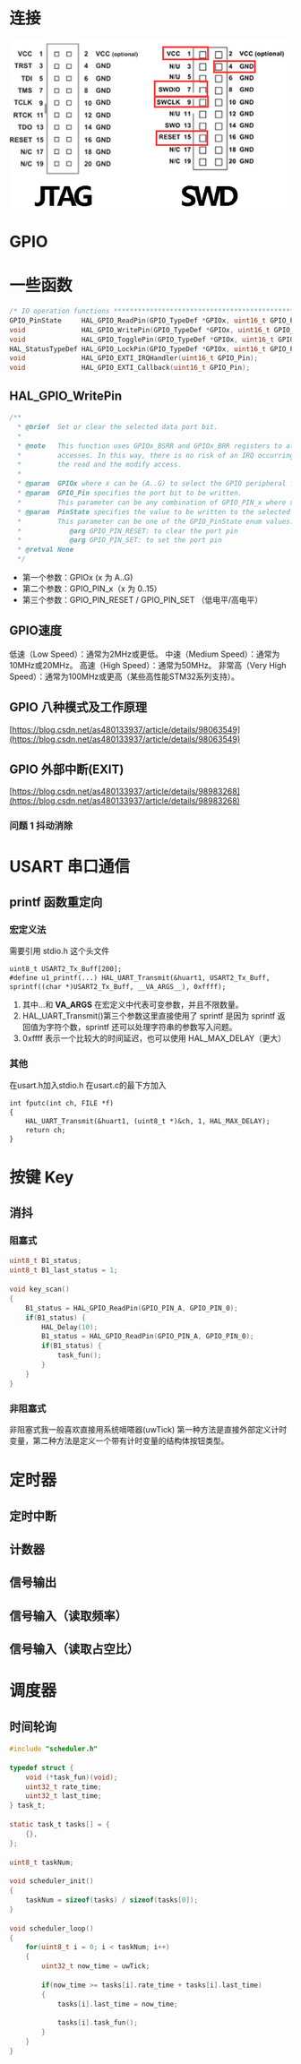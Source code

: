 # 连接
![](img/Pasted%20image%2020250821204509.png)

# GPIO 
# 一些函数

```c
/* IO operation functions *****************************************************/
GPIO_PinState     HAL_GPIO_ReadPin(GPIO_TypeDef *GPIOx, uint16_t GPIO_Pin);
void              HAL_GPIO_WritePin(GPIO_TypeDef *GPIOx, uint16_t GPIO_Pin, GPIO_PinState PinState);
void              HAL_GPIO_TogglePin(GPIO_TypeDef *GPIOx, uint16_t GPIO_Pin);
HAL_StatusTypeDef HAL_GPIO_LockPin(GPIO_TypeDef *GPIOx, uint16_t GPIO_Pin);
void              HAL_GPIO_EXTI_IRQHandler(uint16_t GPIO_Pin);
void              HAL_GPIO_EXTI_Callback(uint16_t GPIO_Pin);
```

## HAL_GPIO_WritePin

```c
/**
  * @brief  Set or clear the selected data port bit.
  *
  * @note   This function uses GPIOx_BSRR and GPIOx_BRR registers to allow atomic read/modify
  *         accesses. In this way, there is no risk of an IRQ occurring between
  *         the read and the modify access.
  *
  * @param  GPIOx where x can be (A..G) to select the GPIO peripheral for STM32G4xx family
  * @param  GPIO_Pin specifies the port bit to be written.
  *         This parameter can be any combination of GPIO_PIN_x where x can be (0..15).
  * @param  PinState specifies the value to be written to the selected bit.
  *         This parameter can be one of the GPIO_PinState enum values:
  *            @arg GPIO_PIN_RESET: to clear the port pin
  *            @arg GPIO_PIN_SET: to set the port pin
  * @retval None
  */
```

- 第一个参数：GPIOx (x 为 A..G)
- 第二个参数：GPIO_PIN_x（x 为 0..15）
- 第三个参数：GPIO_PIN_RESET / GPIO_PIN_SET （低电平/高电平）

## GPIO速度

低速（Low Speed）：通常为2MHz或更低。
中速（Medium Speed）：通常为10MHz或20MHz。
高速（High Speed）：通常为50MHz。
非常高（Very High Speed）：通常为100MHz或更高（某些高性能STM32系列支持）。

## GPIO 八种模式及工作原理

[https://blog.csdn.net/as480133937/article/details/98063549](https://blog.csdn.net/as480133937/article/details/98063549)

## GPIO 外部中断(EXIT)

[https://blog.csdn.net/as480133937/article/details/98983268](https://blog.csdn.net/as480133937/article/details/98983268)

### 问题 1 抖动消除

# USART 串口通信

## printf 函数重定向

### 宏定义法

需要引用 stdio.h 这个头文件

```
uint8_t USART2_Tx_Buff[200];
#define u1_printf(...) HAL_UART_Transmit(&huart1, USART2_Tx_Buff, sprintf((char *)USART2_Tx_Buff, __VA_ARGS__), 0xffff);
```

1. 其中...和 __VA_ARGS__   在宏定义中代表可变参数，并且不限数量。
2. HAL_UART_Transmit()第三个参数这里直接使用了 sprintf 是因为 sprintf 返回值为字符个数，sprintf 还可以处理字符串的参数写入问题。
3. 0xffff 表示一个比较大的时间延迟，也可以使用 HAL_MAX_DELAY（更大）

### 其他
在usart.h加入stdio.h
在usart.c的最下方加入
```
int fputc(int ch, FILE *f)
{
    HAL_UART_Transmit(&huart1, (uint8_t *)&ch, 1, HAL_MAX_DELAY);
    return ch;
}
```
# 按键 Key

## 消抖

### 阻塞式
```c
uint8_t B1_status;
uint8_t B1_last_status = 1;

void key_scan()
{
	B1_status = HAL_GPIO_ReadPin(GPIO_PIN_A, GPIO_PIN_0);
	if(B1_status) {
		HAL_Delay(10);
		B1_status = HAL_GPIO_ReadPin(GPIO_PIN_A, GPIO_PIN_0);
		if(B1_status) {
			task_fun();
		}
	}
}
```
### 非阻塞式
非阻塞式我一般喜欢直接用系统嘀嗒器(uwTick)
第一种方法是直接外部定义计时变量，第二种方法是定义一个带有计时变量的结构体按钮类型。
# 定时器
## 定时中断

## 计数器

## 信号输出

## 信号输入（读取频率）

## 信号输入（读取占空比）

# 调度器
## 时间轮询
``` c
#include "scheduler.h"

typedef struct {
	void (*task_fun)(void);
	uint32_t rate_time;
	uint32_t last_time;
} task_t;

static task_t tasks[] = {
	{},
};

uint8_t taskNum;

void scheduler_init()
{
	taskNum = sizeof(tasks) / sizeof(tasks[0]);
}

void scheduler_loop()
{	
	for(uint8_t i = 0; i < taskNum; i++)
	{
		uint32_t now_time = uwTick;
		
		if(now_time >= tasks[i].rate_time + tasks[i].last_time)
		{
			tasks[i].last_time = now_time;
			
			tasks[i].task_fun();
		}
	}
}

```